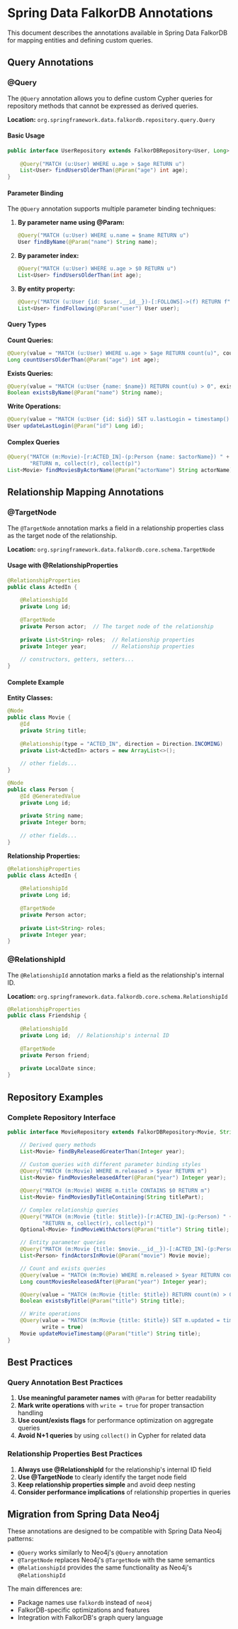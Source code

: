 # Spring Data FalkorDB Annotations

This document describes the annotations available in Spring Data FalkorDB for mapping entities and defining custom queries.

## Query Annotations

### @Query

The `@Query` annotation allows you to define custom Cypher queries for repository methods that cannot be expressed as derived queries.

**Location:** `org.springframework.data.falkordb.repository.query.Query`

#### Basic Usage

```java
public interface UserRepository extends FalkorDBRepository<User, Long> {
    
    @Query("MATCH (u:User) WHERE u.age > $age RETURN u")
    List<User> findUsersOlderThan(@Param("age") int age);
}
```

#### Parameter Binding

The `@Query` annotation supports multiple parameter binding techniques:

1. **By parameter name using @Param:**
   ```java
   @Query("MATCH (u:User) WHERE u.name = $name RETURN u")
   User findByName(@Param("name") String name);
   ```

2. **By parameter index:**
   ```java
   @Query("MATCH (u:User) WHERE u.age > $0 RETURN u")
   List<User> findUsersOlderThan(int age);
   ```

3. **By entity property:**
   ```java
   @Query("MATCH (u:User {id: $user.__id__})-[:FOLLOWS]->(f) RETURN f")
   List<User> findFollowing(@Param("user") User user);
   ```

#### Query Types

**Count Queries:**
```java
@Query(value = "MATCH (u:User) WHERE u.age > $age RETURN count(u)", count = true)
Long countUsersOlderThan(@Param("age") int age);
```

**Exists Queries:**
```java
@Query(value = "MATCH (u:User {name: $name}) RETURN count(u) > 0", exists = true)
Boolean existsByName(@Param("name") String name);
```

**Write Operations:**
```java
@Query(value = "MATCH (u:User {id: $id}) SET u.lastLogin = timestamp() RETURN u", write = true)
User updateLastLogin(@Param("id") Long id);
```

#### Complex Queries

```java
@Query("MATCH (m:Movie)-[r:ACTED_IN]-(p:Person {name: $actorName}) " +
       "RETURN m, collect(r), collect(p)")
List<Movie> findMoviesByActorName(@Param("actorName") String actorName);
```

## Relationship Mapping Annotations

### @TargetNode

The `@TargetNode` annotation marks a field in a relationship properties class as the target node of the relationship.

**Location:** `org.springframework.data.falkordb.core.schema.TargetNode`

#### Usage with @RelationshipProperties

```java
@RelationshipProperties
public class ActedIn {
    
    @RelationshipId
    private Long id;
    
    @TargetNode
    private Person actor;  // The target node of the relationship
    
    private List<String> roles;  // Relationship properties
    private Integer year;        // Relationship properties
    
    // constructors, getters, setters...
}
```

#### Complete Example

**Entity Classes:**
```java
@Node
public class Movie {
    @Id
    private String title;
    
    @Relationship(type = "ACTED_IN", direction = Direction.INCOMING)
    private List<ActedIn> actors = new ArrayList<>();
    
    // other fields...
}

@Node 
public class Person {
    @Id @GeneratedValue
    private Long id;
    
    private String name;
    private Integer born;
    
    // other fields...
}
```

**Relationship Properties:**
```java
@RelationshipProperties
public class ActedIn {
    
    @RelationshipId
    private Long id;
    
    @TargetNode
    private Person actor;
    
    private List<String> roles;
    private Integer year;
}
```

### @RelationshipId

The `@RelationshipId` annotation marks a field as the relationship's internal ID.

**Location:** `org.springframework.data.falkordb.core.schema.RelationshipId`

```java
@RelationshipProperties
public class Friendship {
    
    @RelationshipId
    private Long id;  // Relationship's internal ID
    
    @TargetNode
    private Person friend;
    
    private LocalDate since;
}
```

## Repository Examples

### Complete Repository Interface

```java
public interface MovieRepository extends FalkorDBRepository<Movie, String> {

    // Derived query methods
    List<Movie> findByReleasedGreaterThan(Integer year);
    
    // Custom queries with different parameter binding styles
    @Query("MATCH (m:Movie) WHERE m.released > $year RETURN m")
    List<Movie> findMoviesReleasedAfter(@Param("year") Integer year);

    @Query("MATCH (m:Movie) WHERE m.title CONTAINS $0 RETURN m")
    List<Movie> findMoviesByTitleContaining(String titlePart);

    // Complex relationship queries
    @Query("MATCH (m:Movie {title: $title})-[r:ACTED_IN]-(p:Person) " +
           "RETURN m, collect(r), collect(p)")
    Optional<Movie> findMovieWithActors(@Param("title") String title);

    // Entity parameter queries
    @Query("MATCH (m:Movie {title: $movie.__id__})-[:ACTED_IN]-(p:Person) RETURN p")
    List<Person> findActorsInMovie(@Param("movie") Movie movie);

    // Count and exists queries
    @Query(value = "MATCH (m:Movie) WHERE m.released > $year RETURN count(m)", count = true)
    Long countMoviesReleasedAfter(@Param("year") Integer year);

    @Query(value = "MATCH (m:Movie {title: $title}) RETURN count(m) > 0", exists = true)
    Boolean existsByTitle(@Param("title") String title);

    // Write operations
    @Query(value = "MATCH (m:Movie {title: $title}) SET m.updated = timestamp() RETURN m", 
           write = true)
    Movie updateMovieTimestamp(@Param("title") String title);
}
```

## Best Practices

### Query Annotation Best Practices

1. **Use meaningful parameter names** with `@Param` for better readability
2. **Mark write operations** with `write = true` for proper transaction handling
3. **Use count/exists flags** for performance optimization on aggregate queries
4. **Avoid N+1 queries** by using `collect()` in Cypher for related data

### Relationship Properties Best Practices

1. **Always use @RelationshipId** for the relationship's internal ID field
2. **Use @TargetNode** to clearly identify the target node field
3. **Keep relationship properties simple** and avoid deep nesting
4. **Consider performance implications** of relationship properties in queries

## Migration from Spring Data Neo4j

These annotations are designed to be compatible with Spring Data Neo4j patterns:

- `@Query` works similarly to Neo4j's `@Query` annotation
- `@TargetNode` replaces Neo4j's `@TargetNode` with the same semantics
- `@RelationshipId` provides the same functionality as Neo4j's `@RelationshipId`

The main differences are:
- Package names use `falkordb` instead of `neo4j`
- FalkorDB-specific optimizations and features
- Integration with FalkorDB's graph query language